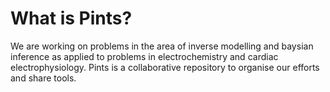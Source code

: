 # What is Pints?

We are working on problems in the area of inverse modelling and baysian 
inference as applied to problems in electrochemistry and cardiac 
electrophysiology. Pints is a collaborative repository to organise our efforts 
and share tools.
